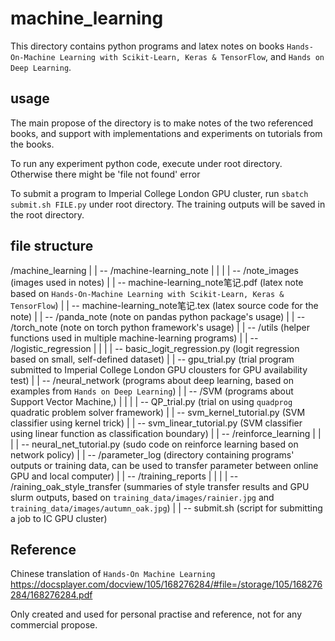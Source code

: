 # machine_learning
This directory contains python programs and latex notes on books `Hands-On-Machine Learning with Scikit-Learn, Keras & TensorFlow`, and `Hands on Deep Learning`.

## usage
The main propose of the directory is to make notes of the two referenced books, and support with implementations and experiments on tutorials from the books. 

To run any experiment python code, execute under root directory. Otherwise there might be 'file not found' error

To submit a program to Imperial College London GPU cluster, run `sbatch submit.sh FILE.py` under root directory. The training outputs will be saved in the root directory. 

## file structure
/machine_learning
|
| -- /machine-learning_note
|    | 
|    | -- /note_images (images used in notes)
|    | -- machine-learning_note笔记.pdf (latex note based on `Hands-On-Machine Learning with Scikit-Learn, Keras & TensorFlow`)
|    | -- machine-learning_note笔记.tex (latex source code for the note)
|
| -- /panda_note (note on pandas python package's usage)
|
| -- /torch_note (note on torch python framework's usage)
|
| -- /utils (helper functions used in multiple machine-learning programs)
|
| -- /logistic_regression 
|    |
|    | -- basic_logit_regression.py (logit regression based on small, self-defined dataset)
|    | -- gpu_trial.py (trial program submitted to Imperial College London GPU clousters for GPU availability test)
|
| -- /neural_network (programs about deep learning, based on examples from `Hands on Deep Learning`)
| 
| -- /SVM (programs about Support Vector Machine,)
|    | 
|    | -- QP_trial.py (trial on using `quadprog` quadratic problem solver framework)
|    | -- svm_kernel_tutorial.py (SVM classifier using kernel trick)
|    | -- svm_linear_tutorial.py (SVM classifier using linear function as classification boundary)
| 
| -- /reinforce_learning
|    | 
|    | -- neural_net_tutorial.py (sudo code on reinforce learning based on network policy)
|
| -- /parameter_log (directory containing programs' outputs or training data, can be used to transfer parameter between online GPU and local computer)
|
| -- /training_reports 
|    | 
|    | -- /raining_oak_style_transfer (summaries of style transfer results and GPU slurm outputs, based on `training_data/images/rainier.jpg` and `training_data/images/autumn_oak.jpg`)
|
| -- submit.sh (script for submitting a job to IC GPU cluster) 

## Reference
Chinese translation of `Hands-On Machine Learning` https://docsplayer.com/docview/105/168276284/#file=/storage/105/168276284/168276284.pdf 

Only created and used for personal practise and reference, not for any commercial propose. 
